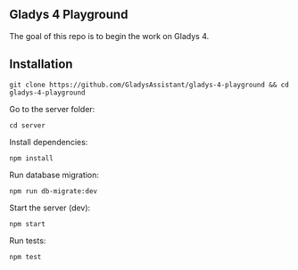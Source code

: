 ## Gladys 4 Playground

The goal of this repo is to begin the work on Gladys 4.

## Installation

```
git clone https://github.com/GladysAssistant/gladys-4-playground && cd gladys-4-playground
```

Go to the server folder:

```
cd server
```

Install dependencies:

```
npm install
```

Run database migration:

```
npm run db-migrate:dev
```

Start the server (dev):

```
npm start
```

Run tests:

```
npm test
```

